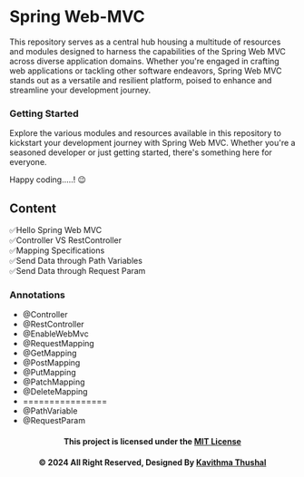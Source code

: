 # Spring Web-MVC

This repository serves as a central hub housing a multitude of resources and modules designed to harness the
capabilities of the Spring Web MVC across diverse application domains. Whether you're engaged in crafting web
applications or tackling other software endeavors, Spring Web MVC stands out as a versatile and resilient platform,
poised to enhance and streamline your development journey.<br/>

### Getting Started

Explore the various modules and resources available in this repository to kickstart your development journey with Spring
Web MVC. Whether you're a seasoned developer or just getting started, there's something here for everyone.

Happy coding.....! 😉

## Content

✅Hello Spring Web MVC</br>
✅Controller VS RestController</br>
✅Mapping Specifications</br>
✅Send Data through Path Variables</br>
✅Send Data through Request Param</br>

### Annotations

* @Controller
* @RestController
* @EnableWebMvc
* @RequestMapping
* @GetMapping
* @PostMapping
* @PutMapping
* @PatchMapping
* @DeleteMapping
* ================
* @PathVariable
* @RequestParam

<div align="center">

#### This project is licensed under the [MIT License](LICENSE)

#### © 2024 All Right Reserved, Designed By [Kavithma Thushal](https://github.com/Thushal2001)

</div>